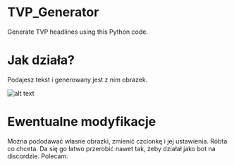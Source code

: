 # TVP_Generator
Generate TVP headlines using this Python code.

# Jak działa?
Podajesz tekst i generowany jest z nim obrazek.

![alt text](https://github.com/kapits/TVP_Generator/blob/master/tvp_out.png "Logo Title Text 1")

# Ewentualne modyfikacje
Można pododawać własne obrazki, zmienić czcionkę i jej ustawienia. Róbta co chceta. Da się go łatwo przerobić nawet tak, żeby działał jako bot na discordzie. Polecam.
